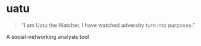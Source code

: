 # uatu

> "I am Uatu the Watcher.  I have watched adversity turn into purposes."

A social-networking analysis tool

